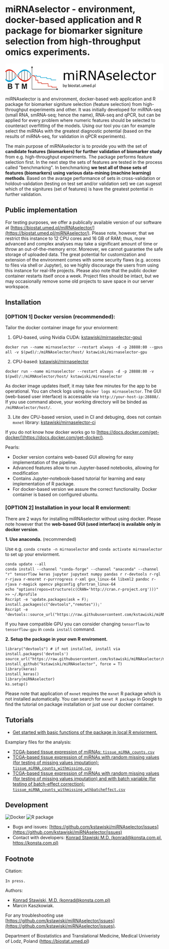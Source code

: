 # miRNAselector - environment, docker-based application and R package for biomarker signiture selection from high-throughput omics experiments.

![](https://github.com/kstawiski/miRNAselector/raw/master/vignettes/logo.png)

miRNAselector is and environment, docker-based web application and R package for biomarker signiture selection (feature selection) from high-throughput experiments and other. It was initially developed for miRNA-seq (small RNA, smRNA-seq; hence the name), RNA-seq and qPCR, but can be applied for every problem where numeric features should be selected to counteract overfitting of the models. Using our tool you can for example select the miRNAs with the greatest diagnostic potential (based on the results of miRNA-seq, for validation in qPCR experiments).

The main purpose of miRNAselector is to provide you with the set of **candidate features (biomarkers) for further validation of biomarker study** from e.g. high-throughput experiments. The package performs feature selection first. In the next step the sets of features are tested in the process called "benchmarking". In benchmarking **we test all of those sets of features (biomarkers) using various data-mining (machine learning) methods**. Based on the avarage performance of sets in cross-validation or holdout-validation (testing on test set and/or validation set) we can sugesst which of the signitures (set of features) is have the greatest potential in further validation.

## Public implementation

For testing purposes, we offer a publically available version of our software at [https://biostat.umed.pl/miRNAselector/](https://biostat.umed.pl/miRNAselector/). Please note, however, that we restrict this instance to 12 CPU cores and 16 GB of RAM; thus, more advanced and complex analyses may take a significant amount of time or throw an out-of-the-memory error. Moreover, we cannot guarantee the safe storage of uploaded data. The great potential for customization and extension of the environment comes with some security flaws (e.g. access to files via shell or Jupyter), so we highly discourage the users from using this instance for real-life projects.
Please also note that the public docker container restarts itself once a week. Project files should be intact, but we may occasionally remove some old projects to save space in our server workspace.

## Installation

### [OPTION 1] Docker version (recommended):

Tailor the docker container image for your enviorment:

1. GPU-based, using Nvidia CUDA: [kstawiski/mirnaselector-gpu)](https://hub.docker.com/r/kstawiski/mirnaselector-gpu)

```
docker run --name mirnaselector --restart always -d -p 28888:80 --gpus all -v $(pwd)/:/miRNAselector/host/ kstawiski/mirnaselector-gpu
```

2. CPU-based: [kstawiski/mirnaselector](https://hub.docker.com/r/kstawiski/mirnaselector)

```
docker run --name mirnaselector --restart always -d -p 28888:80 -v $(pwd)/:/miRNAselector/host/ kstawiski/mirnaselector
```

As docker image updates itself, it may take few minutes for the app to be operational. You can check logs using `docker logs mirnaselector`. The GUI (web-based user interface) is accessable via `http://your-host-ip:28888/`. If you use command above, your working directory will be binded as `/miRNAselector/host/`.

3. Lite dev CPU-based version, used in CI and debuging, does not contain `mxnet` library: [kstawiski/mirnaselector-ci](https://hub.docker.com/r/kstawiski/mirnaselector-ci)

If you do not know how docker works go to [https://docs.docker.com/get-docker/](https://docs.docker.com/get-docker/).

Pearls:

- Docker version contains web-based GUI allowing for easy implementation of the pipeline.
- Advanced features allow to run Jupyter-based notebooks, allowing for modification 
- Contains Jupyter-notebook-based tutorial for learning and easy implementation of R package.
- For docker-based version we assure the correct functionality. Docker container is based on configured ubuntu.

### [OPTION 2] Installation in your local R enviorment:

There are 2 ways for installing miRNAselector without using docker. Please note however that the **web-based GUI (used interface) is available only in docker version**.

**1. Use anaconda.** (recommended)

Use e.g. `conda create -n mirnaselector` and `conda activate mirnaselector` to set up your enviorment. 

```
conda update --all 
conda install --channel "conda-forge" --channel "anaconda" --channel "r" tensorflow keras jupyter jupytext numpy pandas r r-devtools r-rgl r-rjava r-mnormt r-purrrogress r-xml gxx_linux-64 libxml2 pandoc r-rjava r-magick opencv pkgconfig gfortran_linux-64
echo "options(repos=structure(c(CRAN='http://cran.r-project.org')))" >> ~/.Rprofile
Rscript -e 'update.packages(ask = F); install.packages(c("devtools","remotes"));'
Rscript -e 'devtools::source_url("https://raw.githubusercontent.com/kstawiski/miRNAselector/master/vignettes/setup.R")'
```

If you have compatible GPU you can consider changing `tensorflow` to `tensorflow-gpu` in `conda install` command.

**2. Setup the package in your own R enviroment.**

```
library("devtools") # if not installed, install via install.packages('devtools')
source_url("https://raw.githubusercontent.com/kstawiski/miRNAselector/master/vignettes/setup.R")
install_github("kstawiski/miRNAselector", force = T)
library(keras)
install_keras()
library(miRNAselector)
ks.setup()
```

Please note that application of `mxnet` requires the `mxnet` R package which is not installed automatically. You can search for `mxnet R package` in Google to find the tutorial on package installation or just use our docker container.

## Tutorials

- [Get started with basic functions of the package in local R enviorment.](articles/Tutorial.html)

Examplary files for the analysis:

- [TCGA-based tissue expression of miRNAs: `tissue_miRNA_counts.csv`](https://github.com/kstawiski/miRNAselector/blob/master/example/tissue_miRNA_counts.csv)
- [TCGA-based tissue expression of miRNAs with random missing values (for testing of missing values imputation): `tissue_miRNA_counts_withmissing.csv`](https://github.com/kstawiski/miRNAselector/blob/master/example/tissue_miRNA_counts_withmissing.csv)
- [TCGA-based tissue expression of miRNAs with random missing values (for testing of missing values imputation) and with batch variable (for testing of batch-effect correction): `tissue_miRNA_counts_withmissing_wthbatcheffect.csv`](https://github.com/kstawiski/miRNAselector/blob/master/example/tissue_miRNA_counts_withmissing_wthbatcheffect.csv)

## Development

![Docker](https://github.com/kstawiski/miRNAselector/workflows/Docker/badge.svg)     ![R package](https://github.com/kstawiski/miRNAselector/workflows/R%20package/badge.svg)

- Bugs and issues: [https://github.com/kstawiski/miRNAselector/issues](https://github.com/kstawiski/miRNAselector/issues)
- Contact with developers: [Konrad Stawiski M.D. (konrad@konsta.com.pl, https://konsta.com.pl)](https://konsta.com.pl)

## Footnote

Citation:

`In press.`

Authors:

- [Konrad Stawiski, M.D. (konrad@konsta.com.pl)](https://konsta.com.pl)
- Marcin Kaszkowiak.

For any troubleshooting use [https://github.com/kstawiski/miRNAselector/issues](https://github.com/kstawiski/miRNAselector/issues).

Department of Biostatistics and Translational Medicine, Medical Univeristy of Lodz, Poland (https://biostat.umed.pl) 
